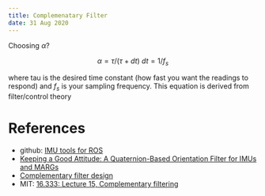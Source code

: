 ```yaml
---
title: Complemenatary Filter
date: 31 Aug 2020
---
```


Choosing $\alpha$?

$$
\alpha = \tau / (\tau + dt) \
dt = 1/f_s
$$

where tau is the desired time constant (how fast you want the readings to respond) 
and $f_s$ is your sampling frequency. This equation is derived from filter/control theory

# References

- github: [IMU tools for ROS](https://github.com/ccny-ros-pkg/imu_tools)
- [Keeping a Good Attitude: A Quaternion-Based Orientation Filter for IMUs and MARGs](https://www.mdpi.com/1424-8220/15/8/19302)
- [Complementary filter design](https://gunjanpatel.wordpress.com/2016/07/07/complementary-filter-design/)
- MIT: [16.333: Lecture 15, Complementary filtering](https://ocw.mit.edu/courses/aeronautics-and-astronautics/16-333-aircraft-stability-and-control-fall-2004/lecture-notes/lecture_15.pdf)
